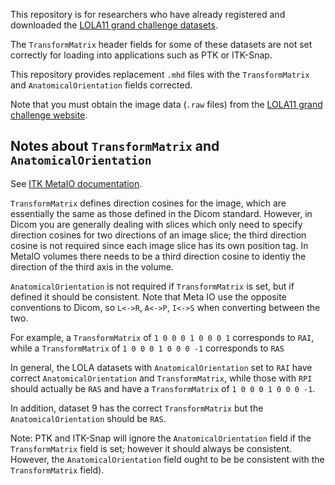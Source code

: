 This repository is for researchers who have already registered and downloaded the [LOLA11 grand challenge datasets](https://lola11.grand-challenge.org).

The `TransformMatrix` header fields for some of these datasets are not set correctly for loading into applications such as PTK or ITK-Snap.

This repository provides replacement `.mhd` files with the `TransformMatrix` and `AnatomicalOrientation` fields corrected. 

Note that you must obtain the image data (`.raw` files) from the [LOLA11 grand challenge website](https://lola11.grand-challenge.org).

## Notes about `TransformMatrix` and `AnatomicalOrientation`

See [ITK MetaIO documentation](https://itk.org/Wiki/Proposals:Orientation#Some_notes_on_the_DICOM_convention_and_current_ITK_usage).

`TransformMatrix` defines direction cosines for the image, which are essentially the same as those defined in the Dicom standard. However, in Dicom you are generally dealing with slices which only need to specify direction cosines for two directions of an image slice; the third direction cosine is not required since each image slice has its own position tag. In MetaIO volumes there needs to be a third direction cosine to identiy the direction of the third axis in the volume.

`AnatomicalOrientation` is not required if `TransformMatrix` is set, but if defined it should be consistent. Note that Meta IO use the opposite conventions to Dicom, so `L<->R`, `A<->P`, `I<->S` when converting between the two.

For example, a `TransformMatrix` of `1 0 0 0 1 0 0 0 1` corresponds to `RAI`, while a `TransformMatrix` of `1 0 0 0 1 0 0 0 -1` corresponds to `RAS`

In general, the LOLA datasets with  `AnatomicalOrientation` set to `RAI` have correct `AnatomicalOrientation` and `TransformMatrix`, while those with `RPI` should actually be `RAS` and have a `TransformMatrix` of `1 0 0 0 1 0 0 0 -1`.

In addition, dataset 9 has the correct `TransformMatrix` but the `AnatomicalOrientation` should be `RAS`.

Note: PTK and ITK-Snap will ignore the `AnatomicalOrientation` field if the `TransformMatrix` field is set; however it should always be consistent. However, the `AnatomicalOrientation` field ought to be be consistent with the `TransformMatrix` field).


